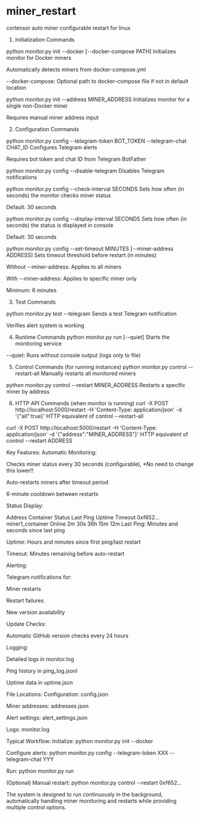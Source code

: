 # miner_restart
cortensor auto miner configurable restart for linux


1. Initialization Commands

python monitor.py init --docker [--docker-compose PATH]
Initializes monitor for Docker miners

Automatically detects miners from docker-compose.yml

--docker-compose: Optional path to docker-compose file if not in default location

python monitor.py init --address MINER_ADDRESS
Initializes monitor for a single non-Docker miner

Requires manual miner address input


2. Configuration Commands

python monitor.py config --telegram-token BOT_TOKEN --telegram-chat CHAT_ID
Configures Telegram alerts

Requires bot token and chat ID from Telegram BotFather

python monitor.py config --disable-telegram
Disables Telegram notifications

python monitor.py config --check-interval SECONDS
Sets how often (in seconds) the monitor checks miner status

Default: 30 seconds

python monitor.py config --display-interval SECONDS
Sets how often (in seconds) the status is displayed in console

Default: 30 seconds

python monitor.py config --set-timeout MINUTES [--miner-address ADDRESS]
Sets timeout threshold before restart (in minutes)

Without --miner-address: Applies to all miners

With --miner-address: Applies to specific miner only

Minimum: 6 minutes


3. Test Commands

python monitor.py test --telegram
Sends a test Telegram notification

Verifies alert system is working


4. Runtime Commands
python monitor.py run [--quiet]
Starts the monitoring service

--quiet: Runs without console output (logs only to file)


5. Control Commands (for running instances)
python monitor.py control --restart-all
Manually restarts all monitored miners

python monitor.py control --restart MINER_ADDRESS
Restarts a specific miner by address


6. HTTP API Commands (when monitor is running)
curl -X POST http://localhost:5000/restart -H 'Content-Type: application/json' -d '{"all":true}'
HTTP equivalent of control --restart-all

curl -X POST http://localhost:5000/restart -H 'Content-Type: application/json' -d '{"address":"MINER_ADDRESS"}'
HTTP equivalent of control --restart ADDRESS


Key Features:
Automatic Monitoring:

Checks miner status every 30 seconds (configurable), *No need to change this lower!!

Auto-restarts miners after timeout period

6-minute cooldown between restarts


Status Display:

Address         Container         Status    Last Ping    Uptime     Timeout
0xf652...       miner1_container  Online    2m 30s       36h 15m    12m
Last Ping: Minutes and seconds since last ping

Uptime: Hours and minutes since first ping/last restart

Timeout: Minutes remaining before auto-restart


Alerting:

Telegram notifications for:

Miner restarts

Restart failures

New version availability


Update Checks:

Automatic GitHub version checks every 24 hours


Logging:

Detailed logs in monitor.log

Ping history in ping_log.jsonl

Uptime data in uptime.json


File Locations:
Configuration: config.json

Miner addresses: addresses.json

Alert settings: alert_settings.json

Logs: monitor.log


Typical Workflow:
Initialize: python monitor.py init --docker

Configure alerts: python monitor.py config --telegram-token XXX --telegram-chat YYY

Run: python monitor.py run


(Optional) Manual restart: python monitor.py control --restart 0xf652...

The system is designed to run continuously in the background, automatically handling miner monitoring and restarts while providing multiple control options.

